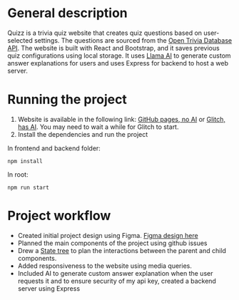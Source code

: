 # General description

Quizz is a trivia quiz website that creates quiz questions based on user-selected settings. The questions are sourced from the [Open Trivia Database API](https://opentdb.com/api_config.php). The website is built with React and Bootstrap, and it saves previous quiz configurations using local storage. It uses [Llama AI](https://llama.meta.com/) to generate custom answer explanations for users and uses Express for backend to host a web server.

# Running the project

1. Website is available in the following link: [GitHub pages, no AI](https://lucy-c1.github.io/Trivia-App/) or [Glitch, has AI](https://ai-trivia-app-1.glitch.me/). You may need to wait a while for Glitch to start.
2. Install the dependencies and run the project

In frontend and backend folder:

```
npm install
```

In root:

```
npm run start
```

# Project workflow

- Created initial project design using Figma. [Figma design here](https://www.figma.com/design/exdvvRFGgPJd8VBOQ4EuXA/Quizz?node-id=0-1&m=dev&t=74tJrKyYoS2V38Rt-1)
- Planned the main components of the project using github issues
- Drew a [State tree](https://github.com/user-attachments/assets/9792b2d8-eee1-46ef-bd83-5ac28e216a70) to plan the interactions between the parent and child components.
- Added responsiveness to the website using media queries.
- Included AI to generate custom answer explanation when the user requests it and to ensure security of my api key, created a backend server using Express
